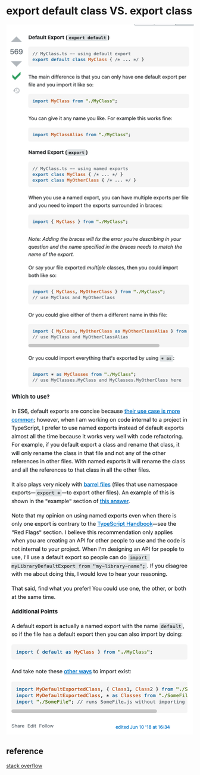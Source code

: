 # export default class VS. export class

![49](../Image/javascript/49.png)
![50](../Image/javascript/50.png)

## reference

[stack overflow](https://stackoverflow.com/questions/33305954/typescript-export-vs-default-export)